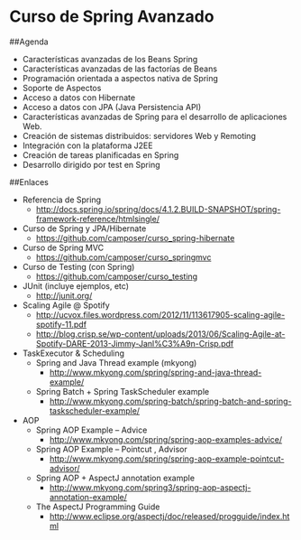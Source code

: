 Curso de Spring Avanzado
========================

##Agenda

- Características avanzadas de los Beans Spring
- Características avanzadas de las factorías de Beans
- Programación orientada a aspectos nativa de Spring
- Soporte de Aspectos
- Acceso a datos con Hibernate
- Acceso a datos con JPA (Java Persistencia API)
- Características avanzadas de Spring para el desarrollo de aplicaciones Web.
- Creación de sistemas distribuidos: servidores Web y Remoting
- Integración con la plataforma J2EE
- Creación de tareas planificadas en Spring
- Desarrollo dirigido por test en Spring

##Enlaces

- Referencia de Spring
	- http://docs.spring.io/spring/docs/4.1.2.BUILD-SNAPSHOT/spring-framework-reference/htmlsingle/
- Curso de Spring y JPA/Hibernate
	- https://github.com/camposer/curso_spring-hibernate
- Curso de Spring MVC
	- https://github.com/camposer/curso_springmvc
- Curso de Testing (con Spring)
	- https://github.com/camposer/curso_testing
- JUnit (incluye ejemplos, etc)
	- http://junit.org/
- Scaling Agile @ Spotify
	- http://ucvox.files.wordpress.com/2012/11/113617905-scaling-agile-spotify-11.pdf
	- http://blog.crisp.se/wp-content/uploads/2013/06/Scaling-Agile-at-Spotify-DARE-2013-Jimmy-Janl%C3%A9n-Crisp.pdf
- TaskExecutor & Scheduling
	- Spring and Java Thread example (mkyong)
		- http://www.mkyong.com/spring/spring-and-java-thread-example/
	- Spring Batch + Spring TaskScheduler example
		- http://www.mkyong.com/spring-batch/spring-batch-and-spring-taskscheduler-example/
- AOP
	- Spring AOP Example – Advice
		- http://www.mkyong.com/spring/spring-aop-examples-advice/
	- Spring AOP Example – Pointcut , Advisor
		- http://www.mkyong.com/spring/spring-aop-example-pointcut-advisor/
	- Spring AOP + AspectJ annotation example
		- http://www.mkyong.com/spring3/spring-aop-aspectj-annotation-example/
	- The AspectJ Programming Guide
		- http://www.eclipse.org/aspectj/doc/released/progguide/index.html
